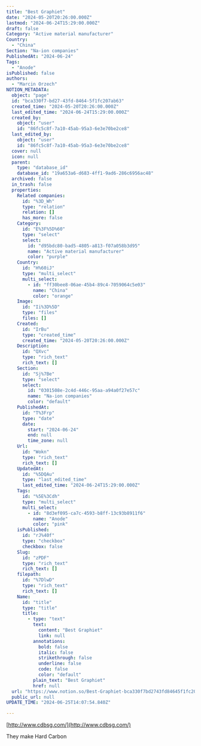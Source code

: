 ```yaml
---
title: "Best Graphiet"
date: "2024-05-20T20:26:00.000Z"
lastmod: "2024-06-24T15:29:00.000Z"
draft: false
Category: "Active material manufacturer"
Country:
  - "China"
Section: "Na-ion companies"
PublishedAt: "2024-06-24"
Tags:
  - "Anode"
isPublished: false
authors:
  - "Marcin Orzech"
NOTION_METADATA:
  object: "page"
  id: "bca330f7-bd27-43fd-8464-5f1fc207ab63"
  created_time: "2024-05-20T20:26:00.000Z"
  last_edited_time: "2024-06-24T15:29:00.000Z"
  created_by:
    object: "user"
    id: "86fc5c8f-7a10-45ab-95a3-6e3e70be2ce8"
  last_edited_by:
    object: "user"
    id: "86fc5c8f-7a10-45ab-95a3-6e3e70be2ce8"
  cover: null
  icon: null
  parent:
    type: "database_id"
    database_id: "19a653a6-d683-4ff1-9ad6-286c6956ac48"
  archived: false
  in_trash: false
  properties:
    Related companies:
      id: "%3D_Wh"
      type: "relation"
      relation: []
      has_more: false
    Category:
      id: "E%3F%5D%60"
      type: "select"
      select:
        id: "d95bdc80-bad5-4805-a813-f07a058b3d95"
        name: "Active material manufacturer"
        color: "purple"
    Country:
      id: "H%60iJ"
      type: "multi_select"
      multi_select:
        - id: "ff30bee8-06ae-45b4-89c4-7059064c5e03"
          name: "China"
          color: "orange"
    Image:
      id: "Ii%3D%5D"
      type: "files"
      files: []
    Created:
      id: "IrBu"
      type: "created_time"
      created_time: "2024-05-20T20:26:00.000Z"
    Description:
      id: "QXvc"
      type: "rich_text"
      rich_text: []
    Section:
      id: "Sj%7Be"
      type: "select"
      select:
        id: "0301508e-2c4d-446c-95aa-a94a0f27e57c"
        name: "Na-ion companies"
        color: "default"
    PublishedAt:
      id: "T%3Frp"
      type: "date"
      date:
        start: "2024-06-24"
        end: null
        time_zone: null
    Url:
      id: "Wokn"
      type: "rich_text"
      rich_text: []
    UpdatedAt:
      id: "%5DQAu"
      type: "last_edited_time"
      last_edited_time: "2024-06-24T15:29:00.000Z"
    Tags:
      id: "%5E%3Cdh"
      type: "multi_select"
      multi_select:
        - id: "8d3ef095-ca7c-4593-b8ff-13c93b8911f6"
          name: "Anode"
          color: "pink"
    isPublished:
      id: "rJ%40f"
      type: "checkbox"
      checkbox: false
    Slug:
      id: "zPDF"
      type: "rich_text"
      rich_text: []
    filepath:
      id: "%7DlwD"
      type: "rich_text"
      rich_text: []
    Name:
      id: "title"
      type: "title"
      title:
        - type: "text"
          text:
            content: "Best Graphiet"
            link: null
          annotations:
            bold: false
            italic: false
            strikethrough: false
            underline: false
            code: false
            color: "default"
          plain_text: "Best Graphiet"
          href: null
  url: "https://www.notion.so/Best-Graphiet-bca330f7bd2743fd84645f1fc207ab63"
  public_url: null
UPDATE_TIME: "2024-06-25T14:07:54.840Z"

---
```



[http://www.cdbsg.com/](http://www.cdbsg.com/)


They make Hard Carbon

